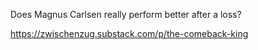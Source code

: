 Does Magnus Carlsen really perform better after a loss?

https://zwischenzug.substack.com/p/the-comeback-king
